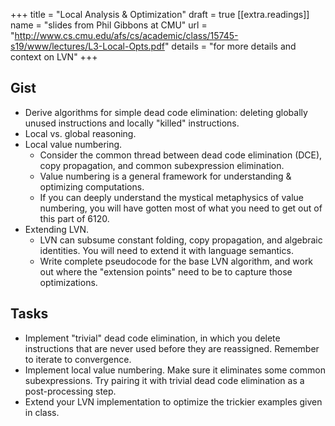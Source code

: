 +++
title = "Local Analysis & Optimization"
draft = true
[[extra.readings]]
name = "slides from Phil Gibbons at CMU"
url = "http://www.cs.cmu.edu/afs/cs/academic/class/15745-s19/www/lectures/L3-Local-Opts.pdf"
details = "for more details and context on LVN"
+++
## Gist

* Derive algorithms for simple dead code elimination: deleting globally unused instructions and locally "killed" instructions.
* Local vs. global reasoning.
* Local value numbering.
  * Consider the common thread between dead code elimination (DCE), copy propagation, and common subexpression elimination.
  * Value numbering is a general framework for understanding & optimizing computations.
  * If you can deeply understand the mystical metaphysics of value numbering, you will have gotten most of what you need to get out of this part of 6120.
* Extending LVN.
  * LVN can subsume constant folding, copy propagation, and algebraic identities. You will need to extend it with language semantics.
  * Write complete pseudocode for the base LVN algorithm, and work out where the "extension points" need to be to capture those optimizations.


## Tasks

* Implement "trivial" dead code elimination, in which you delete instructions that are never used before they are reassigned. Remember to iterate to convergence.
* Implement local value numbering. Make sure it eliminates some common subexpressions. Try pairing it with trivial dead code elimination as a post-processing step.
* Extend your LVN implementation to optimize the trickier examples given in class.
